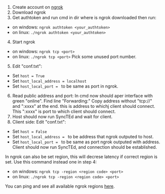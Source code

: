 1. Create account on [ngrok](https://ngrok.com/)
2. Download ngrok
3. Get authtoken and run cmd in dir where is ngrok downloaded then run: 
- on windows: `ngrok authtoken <your_authtoken>`
- on linux: `./ngrok authtoken <your_authtoken>`
4. Start ngrok
- on windows: `ngrok tcp <port>`
- on linux: `./ngrok tcp <port>`
Pick some unused port number.
5. Edit "conf.txt":
- Set `host = True`
- Set `host_local_address = localhost`
- Set `host_local_port = ` to be same as port in ngrok.
6. Read public address and port:
In cmd now should aper interface with green "online".
Find line "Forwarding:"
Copy address without "tcp://" and ":xxxx" at the end. this is address to whichj client should connect.
This ":xxxx" is port to which client should connect.
7. Host should now run SyncTEd and wait for client.
8. Client side:
Edit "conf.txt":
- Set `host = False`
- Set `host_local_address = ` to be address that ngrok outputed to host.
- Set `host_local_port = ` to be same as port ngrok outputed with address.
Client should now run SyncTEd, and connection should be established.

In ngrok can also be set region, this will decrese latency if correct region is set.
Use this command instead one in step 4:
- on windows: `ngrok tcp -region <region code> <port>`
- on linux: `./ngrok tcp -region <region code> <port>`

You can ping and see all available ngrok regions [here](https://cloudpingtest.com/ngrok).
